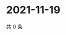 # 2021-11-19

共 0 条

<!-- BEGIN WEIBO -->
<!-- 最后更新时间 Fri Nov 19 2021 23:15:51 GMT+0800 (China Standard Time) -->

<!-- END WEIBO -->
